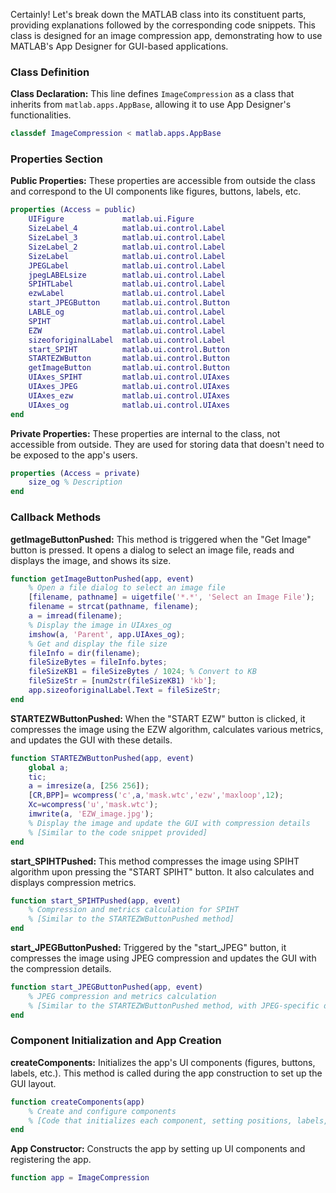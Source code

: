 Certainly! Let's break down the MATLAB class into its constituent parts, providing explanations followed by the corresponding code snippets. This class is designed for an image compression app, demonstrating how to use MATLAB's App Designer for GUI-based applications.

### Class Definition

**Class Declaration:**
This line defines `ImageCompression` as a class that inherits from `matlab.apps.AppBase`, allowing it to use App Designer's functionalities.

```matlab
classdef ImageCompression < matlab.apps.AppBase
```

### Properties Section

**Public Properties:**
These properties are accessible from outside the class and correspond to the UI components like figures, buttons, labels, etc.

```matlab
properties (Access = public)
    UIFigure             matlab.ui.Figure
    SizeLabel_4          matlab.ui.control.Label
    SizeLabel_3          matlab.ui.control.Label
    SizeLabel_2          matlab.ui.control.Label
    SizeLabel            matlab.ui.control.Label
    JPEGLabel            matlab.ui.control.Label
    jpegLABELsize        matlab.ui.control.Label
    SPIHTLabel           matlab.ui.control.Label
    ezwLabel             matlab.ui.control.Label
    start_JPEGButton     matlab.ui.control.Button
    LABLE_og             matlab.ui.control.Label
    SPIHT                matlab.ui.control.Label
    EZW                  matlab.ui.control.Label
    sizeoforiginalLabel  matlab.ui.control.Label
    start_SPIHT          matlab.ui.control.Button
    STARTEZWButton       matlab.ui.control.Button
    getImageButton       matlab.ui.control.Button
    UIAxes_SPIHT         matlab.ui.control.UIAxes
    UIAxes_JPEG          matlab.ui.control.UIAxes
    UIAxes_ezw           matlab.ui.control.UIAxes
    UIAxes_og            matlab.ui.control.UIAxes
end
```

**Private Properties:**
These properties are internal to the class, not accessible from outside. They are used for storing data that doesn't need to be exposed to the app's users.

```matlab
properties (Access = private)
    size_og % Description
end
```

### Callback Methods

**getImageButtonPushed:**
This method is triggered when the "Get Image" button is pressed. It opens a dialog to select an image file, reads and displays the image, and shows its size.

```matlab
function getImageButtonPushed(app, event)
    % Open a file dialog to select an image file
    [filename, pathname] = uigetfile('*.*', 'Select an Image File');
    filename = strcat(pathname, filename);
    a = imread(filename);
    % Display the image in UIAxes_og
    imshow(a, 'Parent', app.UIAxes_og);
    % Get and display the file size
    fileInfo = dir(filename);
    fileSizeBytes = fileInfo.bytes;
    fileSizeKB1 = fileSizeBytes / 1024; % Convert to KB
    fileSizeStr = [num2str(fileSizeKB1) 'kb'];
    app.sizeoforiginalLabel.Text = fileSizeStr;
end
```

**STARTEZWButtonPushed:**
When the "START EZW" button is clicked, it compresses the image using the EZW algorithm, calculates various metrics, and updates the GUI with these details.

```matlab
function STARTEZWButtonPushed(app, event)
    global a;
    tic;
    a = imresize(a, [256 256]);
    [CR,BPP]= wcompress('c',a,'mask.wtc','ezw','maxloop',12);
    Xc=wcompress('u','mask.wtc');
    imwrite(a, 'EZW_image.jpg');
    % Display the image and update the GUI with compression details
    % [Similar to the code snippet provided]
end
```

**start_SPIHTPushed:**
This method compresses the image using SPIHT algorithm upon pressing the "START SPIHT" button. It also calculates and displays compression metrics.

```matlab
function start_SPIHTPushed(app, event)
    % Compression and metrics calculation for SPIHT
    % [Similar to the STARTEZWButtonPushed method]
end
```

**start_JPEGButtonPushed:**
Triggered by the "start_JPEG" button, it compresses the image using JPEG compression and updates the GUI with the compression details.

```matlab
function start_JPEGButtonPushed(app, event)
    % JPEG compression and metrics calculation
    % [Similar to the STARTEZWButtonPushed method, with JPEG-specific details]
end
```

### Component Initialization and App Creation

**createComponents:**
Initializes the app's UI components (figures, buttons, labels, etc.). This method is called during the app construction to set up the GUI layout.

```matlab
function createComponents(app)
    % Create and configure components
    % [Code that initializes each component, setting positions, labels, and callbacks]
end
```

**App Constructor:**
Constructs the app by setting up UI components and registering the app.

```matlab
function app = ImageCompression
   
